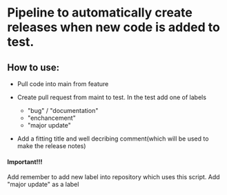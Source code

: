 # Pipeline to automatically create releases when new code is added to test.
## How to use:
* Pull code into main from feature
* Create pull request from maint to test. In the test add one of labels
  * "bug" / "documentation" 
  * "enchancement" 
  * "major update"
  
* Add a fitting title and well decribing comment(which will be used to make the release notes)


#### Important!!! 
Add remember to add new label into repository which uses this script.
Add "major update" as a label
